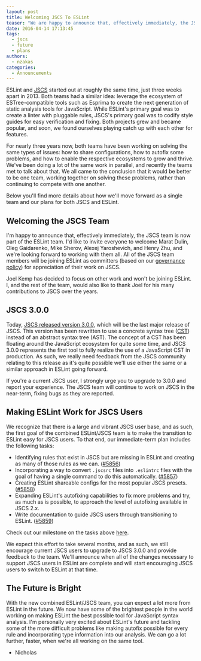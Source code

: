 ```yaml
---
layout: post
title: Welcoming JSCS To ESLint
teaser: "We are happy to announce that, effectively immediately, the JSCS team is now part of the ESLint team. We would like to invite everyone to welcome Marat Dulin, Oleg Gaidarenko, Mike Sherov, Alexej Yaroshevich, and Henry Zhu, and we're looking forward to working with them all."
date: 2016-04-14 17:13:45
tags:
  - jscs
  - future
  - plans
authors:
  - nzakas
categories:
  - Announcements
---
```


ESLint and [JSCS](https://jscs-dev.github.io/) started out at roughly the same time, just three weeks apart in 2013. Both teams had a similar idea: leverage the ecosystem of ESTree-compatible tools such as Esprima to create the next generation of static analysis tools for JavaScript. While ESLint's primary goal was to create a linter with pluggable rules, JSCS's primary goal was to codify style guides for easy verification and fixing. Both projects grew and became popular, and soon, we found ourselves playing catch up with each other for features.

For nearly three years now, both teams have been working on solving the same types of issues: how to share configurations, how to autofix some problems, and how to enable the respective ecosystems to grow and thrive. We've been doing a lot of the same work in parallel, and recently the teams met to talk about that. We all came to the conclusion that it would be better to be one team, working together on solving these problems, rather than continuing to compete with one another.

Below you'll find more details about how we'll move forward as a single team and our plans for both JSCS and ESLint.

## Welcoming the JSCS Team

I'm happy to announce that, effectively immediately, the JSCS team is now part of the ESLint team. I'd like to invite everyone to welcome Marat Dulin, Oleg Gaidarenko, Mike Sherov, Alexej Yaroshevich, and Henry Zhu, and we're looking forward to working with them all. All of the JSCS team members will be joining ESLint as committers (based on our [governance policy](https://eslint.org/docs/maintainer-guide/governance.html#committers)) for appreciation of their work on JSCS.

Joel Kemp has decided to focus on other work and won't be joining ESLint. I, and the rest of the team, would also like to thank Joel for his many contributions to JSCS over the years.

## JSCS 3.0.0

Today, [JSCS released version 3.0.0](https://medium.com/@markelog/jscs-end-of-the-line-bc9bf0b3fdb2#.k5yf1bry8), which will be the last major release of JSCS. This version has been rewritten to use a concrete syntax tree ([CST](https://github.com/cst/cst)) instead of an abstract syntax tree (AST). The concept of a CST has been floating around the JavaScript ecosystem for quite some time, and JSCS 3.0.0 represents the first tool to fully realize the use of a JavaScript CST in production. As such, we really need feedback from the JSCS community relating to this release as it's quite possible we'll use either the same or a similar approach in ESLint going forward.

If you're a current JSCS user, I strongly urge you to upgrade to 3.0.0 and report your experience. The JSCS team will continue to work on JSCS in the near-term, fixing bugs as they are reported.

## Making ESLint Work for JSCS Users

We recognize that there is a large and vibrant JSCS user base, and as such, the first goal of the combined ESLint/JSCS team is to make the transition to ESLint easy for JSCS users. To that end, our immediate-term plan includes the following tasks:

* Identifying rules that exist in JSCS but are missing in ESLint and creating as many of those rules as we can. ([#5856](https://github.com/eslint/eslint/issues/5856))
* Incorporating a way to convert `.jscsrc` files into `.eslintrc` files with the goal of having a single command to do this automatically. ([#5857](https://github.com/eslint/eslint/issues/5857))
* Creating ESLint shareable configs for the most popular JSCS presets. ([#5858](https://github.com/eslint/eslint/issues/5858))
* Expanding ESLint's autofixing capabilities to fix more problems and try, as much as is possible, to approach the level of autofixing available in JSCS 2.x.
* Write documentation to guide JSCS users through transitioning to ESLint. ([#5859](https://github.com/eslint/eslint/issues/5859))

Check out our milestone on the tasks above [here](https://github.com/eslint/eslint/milestones/JSCS%20Compatibility).

We expect this effort to take several months, and as such, we still encourage current JSCS users to upgrade to JSCS 3.0.0 and provide feedback to the team. We'll announce when all of the changes necessary to support JSCS users in ESLint are complete and will start encouraging JSCS users to switch to ESLint at that time.

## The Future is Bright

With the new combined ESLint/JSCS team, you can expect a lot more from ESLint in the future. We now have some of the brightest people in the world working on making ESLint the best possible tool for JavaScript syntax analysis. I'm personally very excited about ESLint's future and tackling some of the more difficult problems like making autofix possible for every rule and incorporating type information into our analysis. We can go a lot further, faster, when we're all working on the same tool.

- Nicholas

